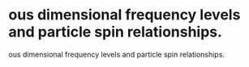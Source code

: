 # ous dimensional frequency levels and particle spin relationships.

ous dimensional frequency levels and particle spin relationships.
